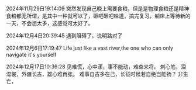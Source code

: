 2024年11月29日19:14:09
突然发现自己晚上需要食粮，但是是物理食粮还是精神食粮都无所谓，是其中一种就可以了，砸吧砸吧味道，搞完复习，躺床上等待新的一天，不会想太多，这感觉可太好了。

2024年12月4日20:39:45
遇到阻碍了，说明路对了

2024年12月6日17:19:47
Life just like a vast river,the one who can only navigate it's yourself


2024年12月17日10:36:28
见难慌，心中漾，事不能动，难查来将。
刺心笔，泪湿裳，外疆长古，雄心难再张。
难事自古多在己，长征时候若自绝岂能扬？
非生亡，